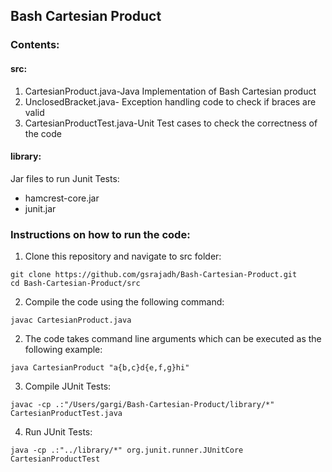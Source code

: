 ## Bash Cartesian Product

### Contents:  
#### src:
1. CartesianProduct.java-Java Implementation of Bash Cartesian product
2. UnclosedBracket.java- Exception handling code to check if braces are valid
3. CartesianProductTest.java-Unit Test cases to check the correctness of the code

#### library:
Jar files to run Junit Tests:  
* hamcrest-core.jar
* junit.jar

### Instructions on how to run the code:
1. Clone this repository and navigate to src folder:
```
git clone https://github.com/gsrajadh/Bash-Cartesian-Product.git
cd Bash-Cartesian-Product/src
```

2. Compile the code using the following command:  
```
javac CartesianProduct.java
```

2. The code takes command line arguments which can be executed as the following example:  
```
java CartesianProduct "a{b,c}d{e,f,g}hi"
```

3. Compile JUnit Tests:  
```
javac -cp .:"/Users/gargi/Bash-Cartesian-Product/library/*" CartesianProductTest.java
```

4. Run JUnit Tests:  
```
java -cp .:"../library/*" org.junit.runner.JUnitCore CartesianProductTest
```
